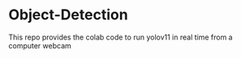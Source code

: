# Object-Detection
This repo provides the colab code to run yolov11 in real time from a computer webcam
